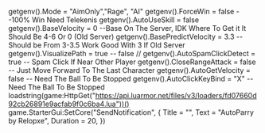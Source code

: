 getgenv().Mode = "AimOnly","Rage", "AI"
getgenv().ForceWin = false --100% Win Need  Telekenis
getgenv().AutoUseSkill = false
getgenv().BaseVelocity = 0 --Base On The Server, IDK Where To Get it It Should Be 4-6 Or 0 (Old Server)
getgenv().BasePredictVelocity = 3.3 -- Should be From 3-3.5 Work Good With 3 If Old Server
getgenv().VisualizePath = true -- false //
getgenv().AutoSpamClickDetect = true -- Spam Click If Near Other Player
getgenv().CloseRangeAttack = false -- Just Move Forward To The Last Character
getgenv().AutoGetVelocity = false -- Need The Ball To Be Stopped
getgenv().AutoClickKeyBind = "X" -- Need The Ball To Be Stopped
loadstring(game:HttpGet("https://api.luarmor.net/files/v3/loaders/fd07660d92cb26891e9acfab9f0c6ba4.lua"))()
game.StarterGui:SetCore("SendNotification", {
Title = "",
Text = "AutoParry by Relopxe",
Duration = 20,
})